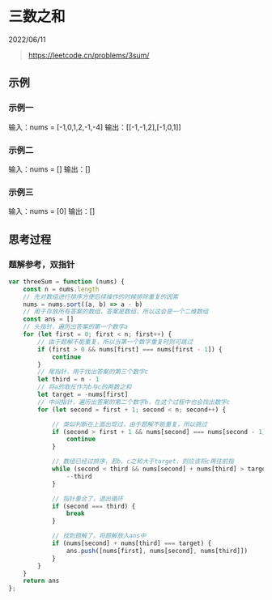 # 三数之和

2022/06/11

> <https://leetcode.cn/problems/3sum/>

## 示例

### 示例一

输入：nums = [-1,0,1,2,-1,-4]
输出：[[-1,-1,2],[-1,0,1]]

### 示例二

输入：nums = []
输出：[]

### 示例三

输入：nums = [0]
输出：[]

## 思考过程

### 题解参考，双指针

```javascript
var threeSum = function (nums) {
    const n = nums.length
    // 先对数组进行排序方便后续操作的时候排除重复的因素
    nums = nums.sort((a, b) => a - b)
    // 用于存放所有答案的数组，答案是数组，所以这会是一个二维数组
    const ans = []
    // 头指针，遍历出答案的第一个数字a
    for (let first = 0; first < n; first++) {
        // 由于题解不能重复，所以当第一个数字重复时则可跳过
        if (first > 0 && nums[first] === nums[first - 1]) {
            continue
        }
        // 尾指针，用于找出答案的第三个数字c
        let third = n - 1
        // 将a的取反作为b与c的两数之和
        let target = -nums[first]
        // 中间指针，遍历出答案的第二个数字b，在这个过程中也会找出数字c
        for (let second = first + 1; second < n; second++) {

            // 类似判断在上面出现过，由于题解不能重复，所以跳过
            if (second > first + 1 && nums[second] === nums[second - 1]) {
                continue
            }

            // 数组已经过排序，若b、c之和大于target，则应该将c再往前指
            while (second < third && nums[second] + nums[third] > target) {
                --third
            }

            // 指针重合了，退出循环
            if (second === third) {
                break
            }

            // 找到题解了，将题解放入ans中
            if (nums[second] + nums[third] === target) {
                ans.push([nums[first], nums[second], nums[third]])
            }
        }
    }
    return ans
};
```
